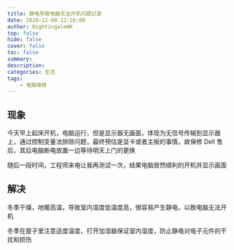 ```yaml
---
title: 静电导致电脑无法开机问题记录
date: 2020-12-08 12:26:00
author: NightingaleWK
top: false
hide: false
cover: false
toc: false
summary: 
description: 
categories: 生活
tags:
    - 电脑维修
---
```

## 现象
今天早上起床开机，电脑运行，但是显示器无画面，体现为无信号传输到显示器上，通过控制变量法排除问题，最终预估是显卡或者主板的事情，故保修 Dell 售后，其后电脑断电放置一边等待明天上门的更换

随后一段时间，工程师来电让我再测试一次，结果电脑居然顺利的开机并显示画面

## 解决
冬季干燥，地暖高温，导致室内湿度低温度高，很容易产生静电，以致电脑无法开机

冬季在屋子里注意适度温度，打开加湿器保证室内湿度，防止静电对电子元件的干扰和损伤